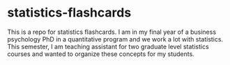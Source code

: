 # statistics-flashcards
This is a repo for statistics flashcards. I am in my final year of a business psychology PhD in a quantitative program and we work a lot with statistics. This semester, I am teaching assistant for two graduate level statistics courses and wanted to organize these concepts for my students.
